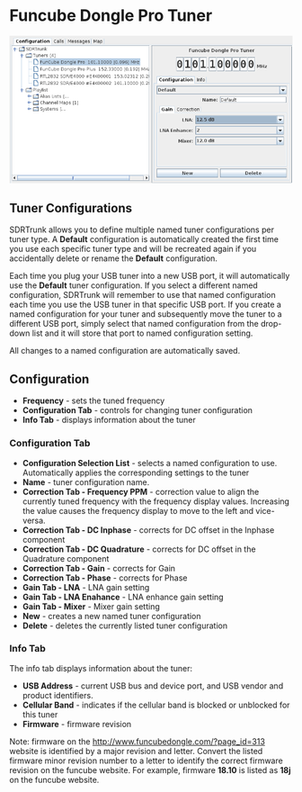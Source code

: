 # Funcube Dongle Pro Tuner #

![](images/FuncubeDonglePro.png)

## Tuner Configurations ##

SDRTrunk allows you to define multiple named tuner configurations per tuner type.  A **Default** configuration is automatically created the first time you use each specific tuner type and will be recreated again if you accidentally delete or rename the **Default** configuration.

Each time you plug your USB tuner into a new USB port, it will automatically use the **Default** tuner configuration.  If you select a different named configuration, SDRTrunk will remember to use that named configuration each time you use the USB tuner in that specific USB port.  If you create a named configuration for your tuner and subsequently move the tuner to a different USB port, simply select that named configuration from the drop-down list and it will store that port to named configuration setting.

All changes to a named configuration are automatically saved.

## Configuration ##

  * **Frequency** - sets the tuned frequency
  * **Configuration Tab** - controls for changing tuner configuration
  * **Info Tab** - displays information about the tuner

### Configuration Tab ###


  * **Configuration Selection List** - selects a named configuration to use.  Automatically applies the corresponding settings to the tuner
  * **Name** - tuner configuration name.
  * **Correction Tab - Frequency PPM** - correction value to align the currently tuned frequency with the frequency display values.  Increasing the value causes the frequency display to move to the left and vice-versa.
  * **Correction Tab - DC Inphase** - corrects for DC offset in the Inphase component
  * **Correction Tab - DC Quadrature** - corrects for DC offset in the Quadrature component
  * **Correction Tab - Gain** - corrects for Gain
  * **Correction Tab - Phase** - corrects for Phase
  * **Gain Tab - LNA** - LNA gain setting
  * **Gain Tab - LNA Enahance** - LNA enhance gain setting
  * **Gain Tab - Mixer** - Mixer gain setting
  * **New** - creates a new named tuner configuration
  * **Delete** - deletes the currently listed tuner configuration

### Info Tab ###
The info tab displays information about the tuner:

  * **USB Address** - current USB bus and device port, and USB vendor and product identifiers.
  * **Cellular Band** - indicates if the cellular band is blocked or unblocked for this tuner
  * **Firmware** - firmware revision

Note: firmware on the http://www.funcubedongle.com/?page_id=313 website is identified by a major revision and letter.  Convert the listed firmware minor revision number to a letter to identify the correct firmware revision on the funcube website.  For example, firmware **18.10** is listed as **18j** on the funcube website.